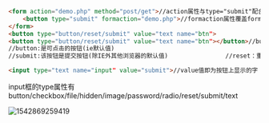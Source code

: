 ```html
<form action="demo.php" method="post/get">//action属性与type="submit"配合使用  action是把表单的数据传输到demo.php
    <button type="submit" formaction="demo.php">//formaction属性覆盖form的action属性
</form>                                                      
<button type="button/reset/submit" value="text name="btn">
<button type="button/reset/submit" value="text name="btn"></button>//button标签是定义一个按钮
//button:是可点击的按钮(ie默认值)  
//submit:该按钮是提交按钮(除IE外其他浏览器的默认值)                //reset：重置按钮(清空表单数据) 
```

```html
<input type="text name="input" value="submit">//value值即为按钮上显示的字  name在js中可通过document.getElementsByName("input");获取 
```

input框的type属性有button/checkbox/file/hidden/image/password/radio/reset/submit/text

![1542869259419](C:\Users\LENOVO\AppData\Roaming\Typora\typora-user-images\1542869259419.png)

